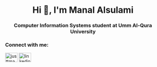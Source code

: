 <h1 align="center">Hi 👋, I'm Manal Alsulami</h1>
<h3 align="center">Computer Information Systems student at Umm Al-Qura University</h3>

<h3 align="left">Connect with me:</h3>
<p align="left">
<a href="https://twitter.com/justtmanal" target="blank"><img align="center" src="https://raw.githubusercontent.com/rahuldkjain/github-profile-readme-generator/master/src/images/icons/Social/twitter.svg" alt="justtmanal" height="30" width="40" /></a>
<a href="https://linkedin.com/in/linkedin.com/in/manal-alsulami-9b3b25272" target="blank"><img align="center" src="https://raw.githubusercontent.com/rahuldkjain/github-profile-readme-generator/master/src/images/icons/Social/linked-in-alt.svg" alt="linkedin.com/in/manal-alsulami-9b3b25272" height="30" width="40" /></a>
</p>

